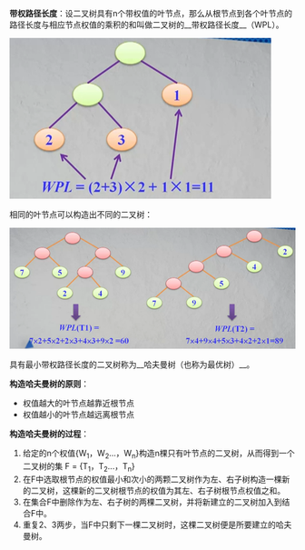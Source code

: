 __带权路径长度__：设二叉树具有n个带权值的叶节点，那么从根节点到各个叶节点的路径长度与相应节点权值的乘积的和叫做二叉树的__带权路径长度__（WPL）。

![带权路径长度](../img/201903122159.png)

相同的叶节点可以构造出不同的二叉树：

![相同叶节点可以构造出不同二叉树](../img/201903122201.png)



具有最小带权路径长度的二叉树称为__哈夫曼树（也称为最优树）__。

__构造哈夫曼树的原则__：

* 权值越大的叶节点越靠近根节点
* 权值越小的叶节点越远离根节点

__构造哈夫曼树的过程__：

1. 给定的n个权值{W<sub>1</sub>，W<sub>2</sub>...，W<sub>n</sub>}构造n棵只有叶节点的二叉树，从而得到一个二叉树的集 F = {T<sub>1</sub>，T<sub>2</sub>...，T<sub>n</sub>}
2. 在F中选取根节点的权值最小和次小的两颗二叉树作为左、右子树构造一棵新的二叉树，这棵新的二叉树根节点的权值为其左、右子树根节点权值之和。
3. 在集合F中删除作为左、右子树的两棵二叉树，并将新建立的二叉树加入到结合F中。
4. 重复2、3两步，当F中只剩下一棵二叉树时，这棵二叉树便是所要建立的哈夫曼树。